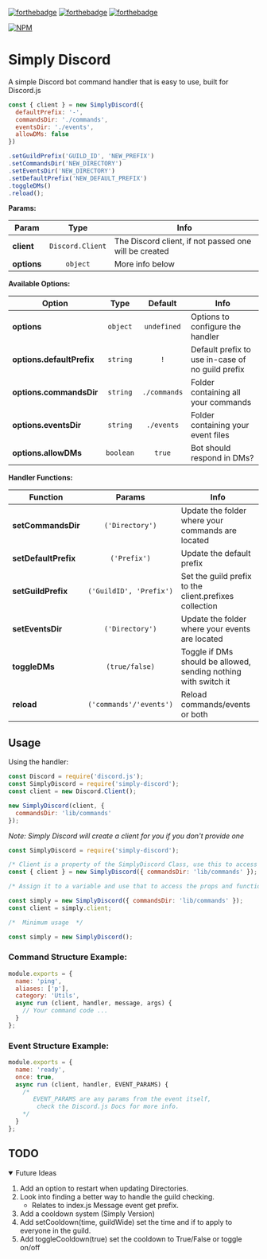 [![forthebadge](https://forthebadge.com/images/badges/made-with-javascript.svg)](https://forthebadge.com)
[![forthebadge](https://forthebadge.com/images/badges/not-a-bug-a-feature.svg)](https://forthebadge.com)
[![forthebadge](https://forthebadge.com/images/badges/check-it-out.svg)](https://forthebadge.com)

[![NPM](https://nodei.co/npm/simply-discord.png)](https://nodei.co/npm/simply-discord/)

# Simply Discord

A simple Discord bot command handler that is easy to use, built for Discord.js

```js
const { client } = new SimplyDiscord({
  defaultPrefix: '-',
  commandsDir: './commands',
  eventsDir: './events',
  allowDMs: false
})

.setGuildPrefix('GUILD_ID', 'NEW_PREFIX')
.setCommandsDir('NEW_DIRECTORY')
.setEventsDir('NEW_DIRECTORY')
.setDefaultPrefix('NEW_DEFAULT_PREFIX')
.toggleDMs()
.reload();
```

**Params:**

| Param | Type | Info
| ------------- | :---: | ------------- |
| **client**  | `Discord.Client`  | The Discord client, if not passed one will be created
| **options**  | `object`  | More info below

**Available Options:**

| Option | Type | Default | Info |
| ------------- | :---: | :---: | ------------- |
| **options**  | `object`  | `undefined` | Options to configure the handler
| **options.defaultPrefix**  | `string`  | `!` | Default prefix to use in-case of no guild prefix
| **options.commandsDir**  | `string`  | `./commands` | Folder containing all your commands
| **options.eventsDir**  | `string`  | `./events` | Folder containing your event files
| **options.allowDMs**  | `boolean`  | `true` | Bot should respond in DMs?

**Handler Functions:**

| Function | Params | Info |
| ------------- | :---: | ------------- |
| **setCommandsDir**  | `('Directory')`  | Update the folder where your commands are located |
| **setDefaultPrefix**  | `('Prefix')`  | Update the default prefix |
| **setGuildPrefix**  | `('GuildID', 'Prefix')`  | Set the guild prefix to the client.prefixes collection |
| **setEventsDir**  | `('Directory')`  | Update the folder where your events are located |
| **toggleDMs**  | `(true/false)`  | Toggle if DMs should be allowed, sending nothing with switch it |
| **reload**  | `('commands'/'events')`  | Reload commands/events or both |

## Usage

Using the handler:
```js
const Discord = require('discord.js');
const SimplyDiscord = require('simply-discord');
const client = new Discord.Client();

new SimplyDiscord(client, {
  commandsDir: 'lib/commands'
});
```
*Note: Simply Discord will create a client for you if you don't provide one*
```js
const SimplyDiscord = require('simply-discord');

/* Client is a property of the SimplyDiscord Class, use this to access the Discord Client */
const { client } = new SimplyDiscord({ commandsDir: 'lib/commands' });

/* Assign it to a variable and use that to access the props and functions */

const simply = new SimplyDiscord({ commandsDir: 'lib/commands' });
const client = simply.client;

/*  Minimum usage  */

const simply = new SimplyDiscord();
```

### Command Structure Example:

```js
module.exports = {
  name: 'ping',
  aliases: ['p'],
  category: 'Utils',
  async run (client, handler, message, args) {
    // Your command code ...
  }
};
```

### Event Structure Example:

```js
module.exports = {
  name: 'ready',
  once: true,
  async run (client, handler, EVENT_PARAMS) {
    /* 
       EVENT_PARAMS are any params from the event itself, 
        check the Discord.js Docs for more info.
    */ 
  }
};
```
## TODO

<details open="open">
  <summary>Future Ideas</summary>
  <ol>
    <li>
      <a>Add an option to restart when updating Directories.</a>
    </li>
    <li>
      <a> Look into finding a better way to handle the guild checking.</a>
      <ul>
        <li><a> Relates to index.js Message event get prefix.</a></li>
      </ul>
    </li>
    <li><a>Add a cooldown system (Simply Version)</a></li>
    <li><a>Add setCooldown(time, guildWide) set the time and if to apply to everyone in the guild.</a></li>
    <li><a>Add toggleCooldown(true) set the cooldown to True/False or toggle on/off</a></li>
  </ol>
</details>
